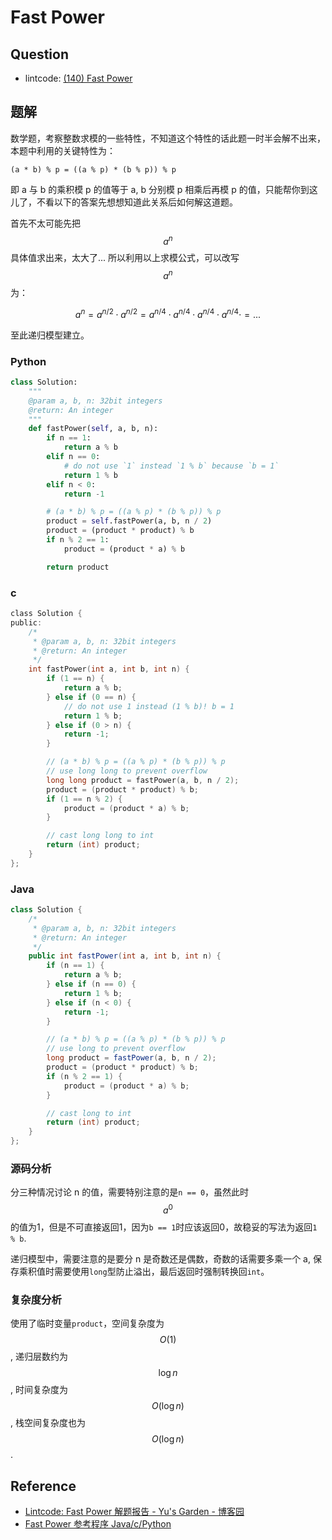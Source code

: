 # Fast Power

## Question

- lintcode: [(140) Fast Power](http://www.lintcode.com/en/problem/fast-power/)

## 题解

数学题，考察整数求模的一些特性，不知道这个特性的话此题一时半会解不出来，本题中利用的关键特性为：

```
(a * b) % p = ((a % p) * (b % p)) % p
```

即 a 与 b 的乘积模 p 的值等于 a, b 分别模 p 相乘后再模 p 的值，只能帮你到这儿了，不看以下的答案先想想知道此关系后如何解这道题。

首先不太可能先把 $$a^n$$ 具体值求出来，太大了... 所以利用以上求模公式，可以改写 $$a^n$$ 为：

$$a^n = a^{n/2} \cdot a^{n/2} = a^{n/4} \cdot a^{n/4} \cdot a^{n/4} \cdot a^{n/4} \cdot = ...$$

至此递归模型建立。

### Python

```python
class Solution:
    """
    @param a, b, n: 32bit integers
    @return: An integer
    """
    def fastPower(self, a, b, n):
        if n == 1:
            return a % b
        elif n == 0:
            # do not use `1` instead `1 % b` because `b = 1`
            return 1 % b
        elif n < 0:
            return -1

        # (a * b) % p = ((a % p) * (b % p)) % p
        product = self.fastPower(a, b, n / 2)
        product = (product * product) % b
        if n % 2 == 1:
            product = (product * a) % b

        return product
```

### c

```c
class Solution {
public:
    /*
     * @param a, b, n: 32bit integers
     * @return: An integer
     */
    int fastPower(int a, int b, int n) {
        if (1 == n) {
            return a % b;
        } else if (0 == n) {
            // do not use 1 instead (1 % b)! b = 1
            return 1 % b;
        } else if (0 > n) {
            return -1;
        }

        // (a * b) % p = ((a % p) * (b % p)) % p
        // use long long to prevent overflow
        long long product = fastPower(a, b, n / 2);
        product = (product * product) % b;
        if (1 == n % 2) {
            product = (product * a) % b;
        }

        // cast long long to int
        return (int) product;
    }
};
```

### Java

```java
class Solution {
    /*
     * @param a, b, n: 32bit integers
     * @return: An integer
     */
    public int fastPower(int a, int b, int n) {
        if (n == 1) {
            return a % b;
        } else if (n == 0) {
            return 1 % b;
        } else if (n < 0) {
            return -1;
        }

        // (a * b) % p = ((a % p) * (b % p)) % p
        // use long to prevent overflow
        long product = fastPower(a, b, n / 2);
        product = (product * product) % b;
        if (n % 2 == 1) {
            product = (product * a) % b;
        }

        // cast long to int
        return (int) product;
    }
};
```

### 源码分析

分三种情况讨论 n 的值，需要特别注意的是`n == 0`，虽然此时 $$a^0$$ 的值为1，但是不可直接返回1，因为`b == 1`时应该返回0，故稳妥的写法为返回`1 % b`.

递归模型中，需要注意的是要分 n 是奇数还是偶数，奇数的话需要多乘一个 a, 保存乘积值时需要使用`long`型防止溢出，最后返回时强制转换回`int`。

### 复杂度分析

使用了临时变量`product`，空间复杂度为 $$O(1)$$, 递归层数约为 $$\log n$$, 时间复杂度为 $$O(\log n)$$, 栈空间复杂度也为 $$O(\log n)$$.

## Reference

- [Lintcode: Fast Power 解题报告 - Yu's Garden - 博客园](http://www.cnblogs.com/yuzhangcmu/p/4174781.html)
- [Fast Power 参考程序 Java/c/Python](http://www.jiuzhang.com/solutions/fast-power/)
